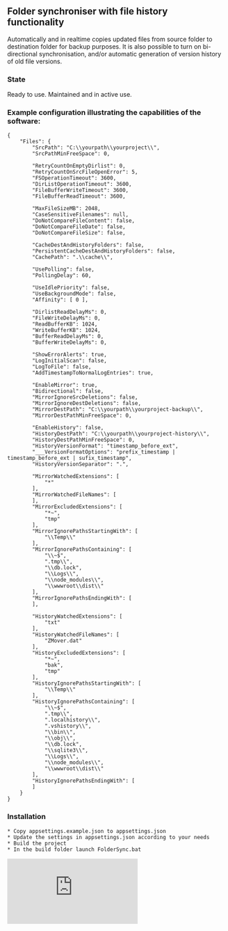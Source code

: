 ## Folder synchroniser with file history functionality
Automatically and in realtime copies updated files from source folder to destination folder for backup purposes. It is also possible to turn on bi-directional synchronisation, and/or automatic generation of version history of old file versions. 

### State
Ready to use. Maintained and in active use.

### Example configuration illustrating the capabilities of the software:

	{
		"Files": {
			"SrcPath": "C:\\yourpath\\yourproject\\",
			"SrcPathMinFreeSpace": 0,

			"RetryCountOnEmptyDirlist": 0,
			"RetryCountOnSrcFileOpenError": 5,
			"FSOperationTimeout": 3600,
			"DirListOperationTimeout": 3600,
			"FileBufferWriteTimeout": 3600,
			"FileBufferReadTimeout": 3600,

			"MaxFileSizeMB": 2048,
			"CaseSensitiveFilenames": null,
			"DoNotCompareFileContent": false,
			"DoNotCompareFileDate": false,
			"DoNotCompareFileSize": false,
			
			"CacheDestAndHistoryFolders": false,
			"PersistentCacheDestAndHistoryFolders": false,
			"CachePath": ".\\cache\\",

			"UsePolling": false,
			"PollingDelay": 60,

			"UseIdlePriority": false,
			"UseBackgroundMode": false,
			"Affinity": [ 0 ],

			"DirlistReadDelayMs": 0,
			"FileWriteDelayMs": 0,
			"ReadBufferKB": 1024,
			"WriteBufferKB": 1024,
			"BufferReadDelayMs": 0,
			"BufferWriteDelayMs": 0,

			"ShowErrorAlerts": true,
			"LogInitialScan": false,
			"LogToFile": false,
			"AddTimestampToNormalLogEntries": true,

			"EnableMirror": true,
			"Bidirectional": false,
			"MirrorIgnoreSrcDeletions": false,
			"MirrorIgnoreDestDeletions": false,
			"MirrorDestPath": "C:\\yourpath\\yourproject-backup\\",
			"MirrorDestPathMinFreeSpace": 0,

			"EnableHistory": false,
			"HistoryDestPath": "C:\\yourpath\\yourproject-history\\",
			"HistoryDestPathMinFreeSpace": 0,
			"HistoryVersionFormat": "timestamp_before_ext",
			"___VersionFormatOptions": "prefix_timestamp | timestamp_before_ext | sufix_timestamp",
			"HistoryVersionSeparator": ".",

			"MirrorWatchedExtensions": [
				"*"
			],
			"MirrorWatchedFileNames": [
			],
			"MirrorExcludedExtensions": [
				"*~",
				"tmp"
			],
			"MirrorIgnorePathsStartingWith": [
				"\\Temp\\"
			],
			"MirrorIgnorePathsContaining": [
				"\\~$",
				".tmp\\",
				"\\db.lock",
				"\\Logs\\",
				"\\node_modules\\",
				"\\wwwroot\\dist\\"
			],
			"MirrorIgnorePathsEndingWith": [
			],

			"HistoryWatchedExtensions": [
				"txt"
			],
			"HistoryWatchedFileNames": [
				"ZMover.dat"
			],
			"HistoryExcludedExtensions": [
				"*~",
				"bak",
				"tmp"
			],
			"HistoryIgnorePathsStartingWith": [
				"\\Temp\\"
			],
			"HistoryIgnorePathsContaining": [
				"\\~$",
				".tmp\\",
				".localhistory\\",
				".vshistory\\",
				"\\bin\\",
				"\\obj\\",
				"\\db.lock",
				"\\sqlite3\\",
				"\\Logs\\",
				"\\node_modules\\",
				"\\wwwroot\\dist\\"
			],
			"HistoryIgnorePathsEndingWith": [
			]
		}
	}


### Installation

    * Copy appsettings.example.json to appsettings.json
    * Update the settings in appsettings.json according to your needs
    * Build the project
    * In the build folder launch FolderSync.bat


[![Analytics](https://ga-beacon.appspot.com/UA-351728-28/FolderSyncNet/README.md?pixel)](https://github.com/igrigorik/ga-beacon)   
    
    
